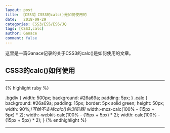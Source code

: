 ```yaml
---
layout: post
title: 【CSS3】CSS3的calc()是如何使用的
date:   2018-09-29
categories: CSS3/ES5/ES6/JQ
tags: [CSS3,calc]
author: Ganace
comment: false
---
```


这里是一篇Ganace记录的关于CSS3的calc()是如何使用的文章。



## CSS3的calc()如何使用

---

{% highlight ruby %}

.bgdiv {
	width: 500px;
	background: #26a69a;
	padding: 5px;
}
.calc {
	background:  #26a69a;
	padding: 15px;
	border: 5px solid green;
	height: 50px;
	width: 90%;/*写给不支持calc()的浏览器*/
	width:-moz-calc(100% - (15px + 5px) * 2);
	width:-webkit-calc(100% - (15px + 5px) * 2);
	width: calc(100% - (15px + 5px) * 2);
}
{% endhighlight %}

---

